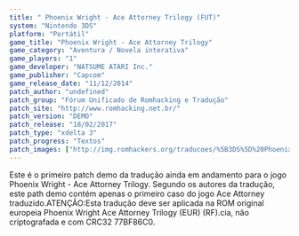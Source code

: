 ```yaml
---
title: " Phoenix Wright - Ace Attorney Trilogy (FUT)"
system: "Nintendo 3DS"
platform: "Portátil"
game_title: "Phoenix Wright - Ace Attorney Trilogy"
game_category: "Aventura / Novela interativa"
game_players: "1"
game_developer: "NATSUME ATARI Inc."
game_publisher: "Capcom"
game_release_date: "11/12/2014"
patch_author: "undefined"
patch_group: "Fórum Unificado de Romhacking e Tradução"
patch_site: "http://www.romhacking.net.br/"
patch_version: "DEMO"
patch_release: "18/02/2017"
patch_type: "xdelta 3"
patch_progress: "Textos"
patch_images: ["http://img.romhackers.org/traducoes/%5B3DS%5D%20Phoenix%20Wright%20-%20Ace%20Attorney%20Trilogy%20-%20FUT%20-%201.jpg","http://img.romhackers.org/traducoes/%5B3DS%5D%20Phoenix%20Wright%20-%20Ace%20Attorney%20Trilogy%20-%20FUT%20-%202.jpg","http://img.romhackers.org/traducoes/%5B3DS%5D%20Phoenix%20Wright%20-%20Ace%20Attorney%20Trilogy%20-%20FUT%20-%203.jpg"]
---
```

Este é o primeiro patch demo da tradução ainda em andamento para o jogo Phoenix Wright - Ace Attorney Trilogy. Segundo os autores da tradução, este path demo contém apenas o primeiro caso do jogo Ace Attorney traduzido.ATENÇÃO:Esta tradução deve ser aplicada na ROM original europeia Phoenix Wright Ace Attorney Trilogy (EUR) (RF).cia, não criptografada e com CRC32 77BF86C0.